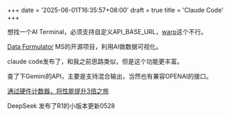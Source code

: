 +++
date = '2025-06-01T16:35:57+08:00'
draft = true
title = 'Claude Code'
+++

想找一个AI Terminal，必须支持自定义API_BASE_URL，[warp](https://www.warp.dev)这个不行。

[Data Formulator](https://github.com/microsoft/data-formulator) MS的开源项目，利用AI做数据可视化。

claude code发布了，和我之前思路类似，但是这个功能更丰富。

查了下Gemini的API，主要是支持混合输出，当然也有兼容OPENAI的接口。

[通过硬件计数器，将性能提升3倍之旅](https://cloud.tencent.com/developer/article/2168775)


DeepSeek 发布了R1的小版本更新0528
